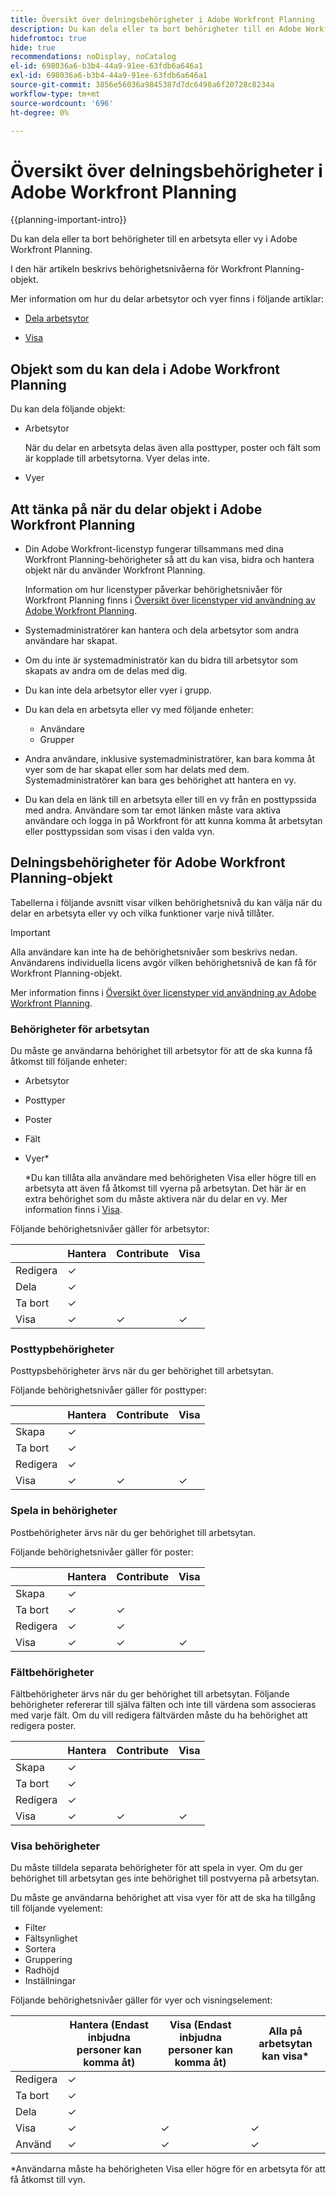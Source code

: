 ```yaml
---
title: Översikt över delningsbehörigheter i Adobe Workfront Planning
description: Du kan dela eller ta bort behörigheter till en Adobe Workfront Planning-arbetsyta eller -vy.
hidefromtoc: true
hide: true
recommendations: noDisplay, noCatalog
el-id: 698036a6-b3b4-44a9-91ee-63fdb6a646a1
exl-id: 698036a6-b3b4-44a9-91ee-63fdb6a646a1
source-git-commit: 3856e56036a9845387d7dc6498a6f20728c8234a
workflow-type: tm+mt
source-wordcount: '696'
ht-degree: 0%

---
```


<!--update the metadata with real things when making this public; also update the description with something like this: Not all users in the organization have the same access and permissions to use Adobe Workfront Planning. This article describes the levels of access that users could have to Adobe Workfront Planning. -->

<!--over time, this article should look like this one does: https://eperienceleague.adobe.com/docs/workfront/using/basics/grant-request-object-permissions/sharing-permissions-on-objects-overview.html?lang=en-->

# Översikt över delningsbehörigheter i Adobe Workfront Planning

{{planning-important-intro}}

Du kan dela eller ta bort behörigheter till en arbetsyta eller vy i Adobe Workfront Planning.

I den här artikeln beskrivs behörighetsnivåerna för Workfront Planning-objekt.

Mer information om hur du delar arbetsytor och vyer finns i följande artiklar:

* [Dela arbetsytor](/help/quicksilver/planning/access/share-workspaces.md)

* [Visa](/help/quicksilver/planning/access/share-views.md)

## Objekt som du kan dela i Adobe Workfront Planning

Du kan dela följande objekt:

* Arbetsytor

  När du delar en arbetsyta delas även alla posttyper, poster och fält som är kopplade till arbetsytorna. Vyer delas inte.

* Vyer

## Att tänka på när du delar objekt i Adobe Workfront Planning

* Din Adobe Workfront-licenstyp fungerar tillsammans med dina Workfront Planning-behörigheter så att du kan visa, bidra och hantera objekt när du använder Workfront Planning.

  Information om hur licenstyper påverkar behörighetsnivåer för Workfront Planning finns i [Översikt över licenstyper vid användning av Adobe Workfront Planning](/help/quicksilver/planning/access/license-type-overview.md).
* Systemadministratörer kan hantera och dela arbetsytor som andra användare har skapat.
* Om du inte är systemadministratör kan du bidra till arbetsytor som skapats av andra om de delas med dig.
* Du kan inte dela arbetsytor eller vyer i grupp.
* Du kan dela en arbetsyta eller vy med följande enheter:
   * Användare
   * Grupper
     <!--* You can share a view publicly, with people outside your organization when you generate a public link for a view.People accessing the record page from a public link can view all records and their fields, including connected records and fields.-->
* Andra användare, inklusive systemadministratörer, kan bara komma åt vyer som de har skapat eller som har delats med dem. Systemadministratörer kan bara ges behörighet att hantera en vy.
* Du kan dela en länk till en arbetsyta eller till en vy från en posttypssida med andra. Användare som tar emot länken måste vara aktiva användare och logga in på Workfront för att kunna komma åt arbetsytan eller posttypssidan som visas i den valda vyn.

## Delningsbehörigheter för Adobe Workfront Planning-objekt

Tabellerna i följande avsnitt visar vilken behörighetsnivå du kan välja när du delar en arbetsyta eller vy och vilka funktioner varje nivå tillåter.

>[!IMPORTANT]
>
>Alla användare kan inte ha de behörighetsnivåer som beskrivs nedan. Användarens individuella licens avgör vilken behörighetsnivå de kan få för Workfront Planning-objekt.
>
>Mer information finns i [Översikt över licenstyper vid användning av Adobe Workfront Planning](/help/quicksilver/planning/access/license-type-overview.md).


### Behörigheter för arbetsytan

Du måste ge användarna behörighet till arbetsytor för att de ska kunna få åtkomst till följande enheter:

* Arbetsytor
* Posttyper
* Poster
* Fält
* Vyer*

  *Du kan tillåta alla användare med behörigheten Visa eller högre till en arbetsyta att även få åtkomst till vyerna på arbetsytan. Det här är en extra behörighet som du måste aktivera när du delar en vy. Mer information finns i [Visa](/help/quicksilver/planning/access/share-views.md).

Följande behörighetsnivåer gäller för arbetsytor:

|        | Hantera | Contribute | Visa |
|--------|--------|------------|-------|
| Redigera | ✓ |            |       |
| Dela | ✓ |            |       |
| Ta bort | ✓ |            |       |
| Visa | ✓ | ✓ | ✓ |

### Posttypbehörigheter

Posttypsbehörigheter ärvs när du ger behörighet till arbetsytan.

Följande behörighetsnivåer gäller för posttyper:


|        | Hantera | Contribute | Visa |
|--------|--------|------------|-------|
| Skapa | ✓ |            |       |
| Ta bort | ✓ |            |       |
| Redigera | ✓ |            |       |
| Visa | ✓ | ✓ | ✓ |

### Spela in behörigheter

Postbehörigheter ärvs när du ger behörighet till arbetsytan.

Följande behörighetsnivåer gäller för poster:


|        | Hantera | Contribute | Visa |
|--------|--------|------------|-------|
| Skapa | ✓ |            |       |
| Ta bort | ✓ | ✓ |       |
| Redigera | ✓ | ✓ |       |
| Visa | ✓ | ✓ | ✓ |

### Fältbehörigheter

Fältbehörigheter ärvs när du ger behörighet till arbetsytan.
Följande behörigheter refererar till själva fälten och inte till värdena som associeras med varje fält. Om du vill redigera fältvärden måste du ha behörighet att redigera poster.

|        | Hantera | Contribute | Visa |
|--------|--------|------------|-------|
| Skapa | ✓ |            |       |
| Ta bort | ✓ |            |       |
| Redigera | ✓ |            |       |
| Visa | ✓ | ✓ | ✓ |


### Visa behörigheter

Du måste tilldela separata behörigheter för att spela in vyer. Om du ger behörighet till arbetsytan ges inte behörighet till postvyerna på arbetsytan.

Du måste ge användarna behörighet att visa vyer för att de ska ha tillgång till följande vyelement:

* Filter
* Fältsynlighet
* Sortera
* Gruppering
* Radhöjd
* Inställningar


<!--You can share views internally or publicly. -->

Följande behörighetsnivåer gäller för vyer och visningselement:

|        | Hantera (Endast inbjudna personer kan komma åt) | Visa (Endast inbjudna personer kan komma åt) | Alla på arbetsytan kan visa* |
|--------|--------|-------|------------------------------|
| Redigera | ✓ |       |                            |
| Ta bort | ✓ |       |                            |
| Dela | ✓ |       |                           |
| Visa | ✓ | ✓ | ✓ |
| Använd | ✓ | ✓ | ✓ |

*Användarna måste ha behörigheten Visa eller högre för en arbetsyta för att få åtkomst till vyn.

<!--Replace the table above with the following when public sharing releases: 

|   Internal sharing     | Manage (Only invited people can access) | View (Only invited people can access)  |Everyone in the workspace can view*|
|--------|--------|-------|------------------------------|
| Edit   | ✓      |       |                            |
| Delete | ✓      |       |                            |
| Share  | ✓       |       |                           |
| View   | ✓      | ✓     | ✓                         |
| Apply  | ✓      | ✓     | ✓                          |

|   Public sharing      | View  |
|--------|-------|
| View   | ✓     |
| Apply  | ✓     |
-->


<!--old view permissions, before sharing View permissions to a view through a workspace:
|        | Manage | View  |
|--------|--------|-------|
| Edit   | ✓      |       |                            
| Delete | ✓      |       |                            
| Share  | ✓       |       |                           
| View   | ✓      | ✓     |                         
| Apply  | ✓      | ✓     |    
-->